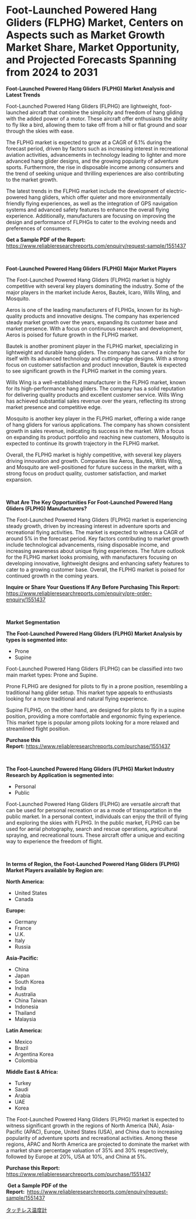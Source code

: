 <p><h1>Foot-Launched Powered Hang Gliders (FLPHG) Market, Centers on Aspects such as Market Growth Market Share, Market Opportunity, and Projected Forecasts Spanning from 2024 to 2031</h1></p><p><strong>Foot-Launched Powered Hang Gliders (FLPHG) Market Analysis and Latest Trends</strong></p>
<p><p>Foot-Launched Powered Hang Gliders (FLPHG) are lightweight, foot-launched aircraft that combine the simplicity and freedom of hang gliding with the added power of a motor. These aircraft offer enthusiasts the ability to fly like a bird, allowing them to take off from a hill or flat ground and soar through the skies with ease.</p><p>The FLPHG market is expected to grow at a CAGR of 6.1% during the forecast period, driven by factors such as increasing interest in recreational aviation activities, advancements in technology leading to lighter and more advanced hang glider designs, and the growing popularity of adventure sports. Furthermore, the rise in disposable income among consumers and the trend of seeking unique and thrilling experiences are also contributing to the market growth.</p><p>The latest trends in the FLPHG market include the development of electric-powered hang gliders, which offer quieter and more environmentally friendly flying experiences, as well as the integration of GPS navigation systems and advanced safety features to enhance the overall flying experience. Additionally, manufacturers are focusing on improving the design and performance of FLPHGs to cater to the evolving needs and preferences of consumers.</p></p>
<p><strong>Get a Sample PDF of the Report:&nbsp;</strong> <a href="https://www.reliableresearchreports.com/enquiry/request-sample/1551437">https://www.reliableresearchreports.com/enquiry/request-sample/1551437</a></p>
<p>&nbsp;</p>
<p><strong>Foot-Launched Powered Hang Gliders (FLPHG) Major Market Players</strong></p>
<p><p>The Foot-Launched Powered Hang Gliders (FLPHG) market is highly competitive with several key players dominating the industry. Some of the major players in the market include Aeros, Bautek, Icaro, Wills Wing, and Mosquito.</p><p>Aeros is one of the leading manufacturers of FLPHGs, known for its high-quality products and innovative designs. The company has experienced steady market growth over the years, expanding its customer base and market presence. With a focus on continuous research and development, Aeros is poised for future growth in the FLPHG market.</p><p>Bautek is another prominent player in the FLPHG market, specializing in lightweight and durable hang gliders. The company has carved a niche for itself with its advanced technology and cutting-edge designs. With a strong focus on customer satisfaction and product innovation, Bautek is expected to see significant growth in the FLPHG market in the coming years.</p><p>Wills Wing is a well-established manufacturer in the FLPHG market, known for its high-performance hang gliders. The company has a solid reputation for delivering quality products and excellent customer service. Wills Wing has achieved substantial sales revenue over the years, reflecting its strong market presence and competitive edge.</p><p>Mosquito is another key player in the FLPHG market, offering a wide range of hang gliders for various applications. The company has shown consistent growth in sales revenue, indicating its success in the market. With a focus on expanding its product portfolio and reaching new customers, Mosquito is expected to continue its growth trajectory in the FLPHG market.</p><p>Overall, the FLPHG market is highly competitive, with several key players driving innovation and growth. Companies like Aeros, Bautek, Wills Wing, and Mosquito are well-positioned for future success in the market, with a strong focus on product quality, customer satisfaction, and market expansion.</p></p>
<p>&nbsp;</p>
<p><strong>What Are The Key Opportunities For Foot-Launched Powered Hang Gliders (FLPHG) Manufacturers?</strong></p>
<p><p>The Foot-Launched Powered Hang Gliders (FLPHG) market is experiencing steady growth, driven by increasing interest in adventure sports and recreational flying activities. The market is expected to witness a CAGR of around 5% in the forecast period. Key factors contributing to market growth include technological advancements, rising disposable income, and increasing awareness about unique flying experiences. The future outlook for the FLPHG market looks promising, with manufacturers focusing on developing innovative, lightweight designs and enhancing safety features to cater to a growing customer base. Overall, the FLPHG market is poised for continued growth in the coming years.</p></p>
<p><strong>Inquire or Share Your Questions If Any Before Purchasing This Report:</strong> <a href="https://www.reliableresearchreports.com/enquiry/pre-order-enquiry/1551437">https://www.reliableresearchreports.com/enquiry/pre-order-enquiry/1551437</a></p>
<p>&nbsp;</p>
<p><strong>Market Segmentation</strong></p>
<p><strong>The Foot-Launched Powered Hang Gliders (FLPHG) Market Analysis by types is segmented into:</strong></p>
<p><ul><li>Prone</li><li>Supine</li></ul></p>
<p><p>Foot-Launched Powered Hang Gliders (FLPHG) can be classified into two main market types: Prone and Supine. </p><p>Prone FLPHG are designed for pilots to fly in a prone position, resembling a traditional hang glider setup. This market type appeals to enthusiasts looking for a more traditional and natural flying experience. </p><p>Supine FLPHG, on the other hand, are designed for pilots to fly in a supine position, providing a more comfortable and ergonomic flying experience. This market type is popular among pilots looking for a more relaxed and streamlined flight position.</p></p>
<p><strong>Purchase this Report:&nbsp;</strong><a href="https://www.reliableresearchreports.com/purchase/1551437">https://www.reliableresearchreports.com/purchase/1551437</a></p>
<p>&nbsp;</p>
<p><strong>The Foot-Launched Powered Hang Gliders (FLPHG) Market Industry Research by Application is segmented into:</strong></p>
<p><ul><li>Personal</li><li>Public</li></ul></p>
<p><p>Foot-Launched Powered Hang Gliders (FLPHG) are versatile aircraft that can be used for personal recreation or as a mode of transportation in the public market. In a personal context, individuals can enjoy the thrill of flying and exploring the skies with FLPHG. In the public market, FLPHG can be used for aerial photography, search and rescue operations, agricultural spraying, and recreational tours. These aircraft offer a unique and exciting way to experience the freedom of flight.</p></p>
<p>&nbsp;</p>
<p><strong>In terms of Region, the Foot-Launched Powered Hang Gliders (FLPHG) Market Players available by Region are:</strong></p>
<p>
    <p> <strong> North America: </strong>
        <ul>
            <li>United States</li>
            <li>Canada</li>
        </ul>
        </p> 
    <p> <strong> Europe: </strong>
        <ul>
            <li>Germany</li>
            <li>France</li>
            <li>U.K.</li>
            <li>Italy</li>
            <li>Russia</li>
        </ul>
        </p> 
    <p> <strong> Asia-Pacific: </strong>
        <ul>
            <li>China</li>
            <li>Japan</li>
            <li>South Korea</li>
            <li>India</li>
            <li>Australia</li>
            <li>China Taiwan</li>
            <li>Indonesia</li>
            <li>Thailand</li>
            <li>Malaysia</li>
        </ul>
        </p> 
    <p> <strong> Latin America: </strong>
        <ul>
            <li>Mexico</li>
            <li>Brazil</li>
            <li>Argentina Korea</li>
            <li>Colombia</li>
        </ul>
        </p> 
    <p> <strong> Middle East & Africa: </strong>
        <ul>
            <li>Turkey</li>
            <li>Saudi</li>
            <li>Arabia</li>
            <li>UAE</li>
            <li>Korea</li>
        </ul>
    </p>
    </p>
<p><p>The Foot-Launched Powered Hang Gliders (FLPHG) market is expected to witness significant growth in the regions of North America (NA), Asia-Pacific (APAC), Europe, United States (USA), and China due to increasing popularity of adventure sports and recreational activities. Among these regions, APAC and North America are projected to dominate the market with a market share percentage valuation of 35% and 30% respectively, followed by Europe at 20%, USA at 10%, and China at 5%.</p></p>
<p><strong>Purchase this Report: </strong><a href="https://www.reliableresearchreports.com/purchase/1551437">https://www.reliableresearchreports.com/purchase/1551437</a></p>
<p>&nbsp;<strong>Get a Sample PDF of the Report:&nbsp;&nbsp;</strong><a href="https://www.reliableresearchreports.com/enquiry/request-sample/1551437">https://www.reliableresearchreports.com/enquiry/request-sample/1551437</a></p>
<p><strong></strong></p>
<p><p><a href="https://github.com/ppmazlotr77499/Market-Research-Report-List-1/blob/main/89410177070.md">タッチレス温度計</a></p></p>